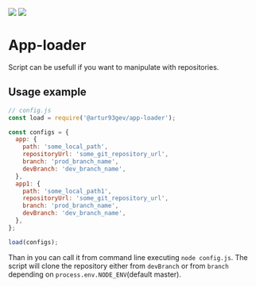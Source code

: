 <a href="https://www.npmjs.com/package/@artur93gev/app-loader"><img src="https://img.shields.io/badge/npm-@artur93gev--app--loader-brightgreen.svg"></a> <a href="https://www.npmjs.com/package/@artur93gev/app-loader"><img src="https://img.shields.io/npm/v/@artur93gev/app-loader.svg"></a>
# App-loader

Script can be usefull if you want to manipulate with repositories. 

## Usage example

```js
// config.js
const load = require('@artur93gev/app-loader');

const configs = {
  app: {
    path: 'some_local_path',
    repositoryUrl: 'some_git_repository_url',
    branch: 'prod_branch_name',
    devBranch: 'dev_branch_name',
  },
  app1: {
    path: 'some_local_path1',
    repositoryUrl: 'some_git_repository_url',
    branch: 'prod_branch_name',
    devBranch: 'dev_branch_name',
  },
};

load(configs);
```

Than in you can call it from command line executing `node config.js`.
The script will clone the repository either from `devBranch` or from `branch` depending on `process.env.NODE_ENV`(default master).
